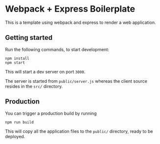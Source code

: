# Webpack + Express Boilerplate
This is a template using webpack and express to render a web application.

## Getting started
Run the following commands, to start development:
```
npm install
npm start
```

This will start a dev server on port `3000`.

The server is started from `public/server.js` whereas the client source
resides in the `src/` directory.

## Production
You can trigger a production build by running
```
npm run build
```

This will copy all the application files to the `public/` directory,
ready to be deployed.